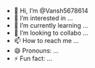 - 👋 Hi, I’m @Vansh5678614
- 👀 I’m interested in ...
- 🌱 I’m currently learning ...
- 💞️ I’m looking to collabo ...
- 📫 How to reach me ...
- 😄 Pronouns: ...
- ⚡ Fun fact: ...

<!---
Vansh5678614/Vansh5678614 is a ✨ special ✨ repository because its `README.md` (this file) appears on your GitHub profile.
You can click the Preview link to take a look at your changes.
--->

